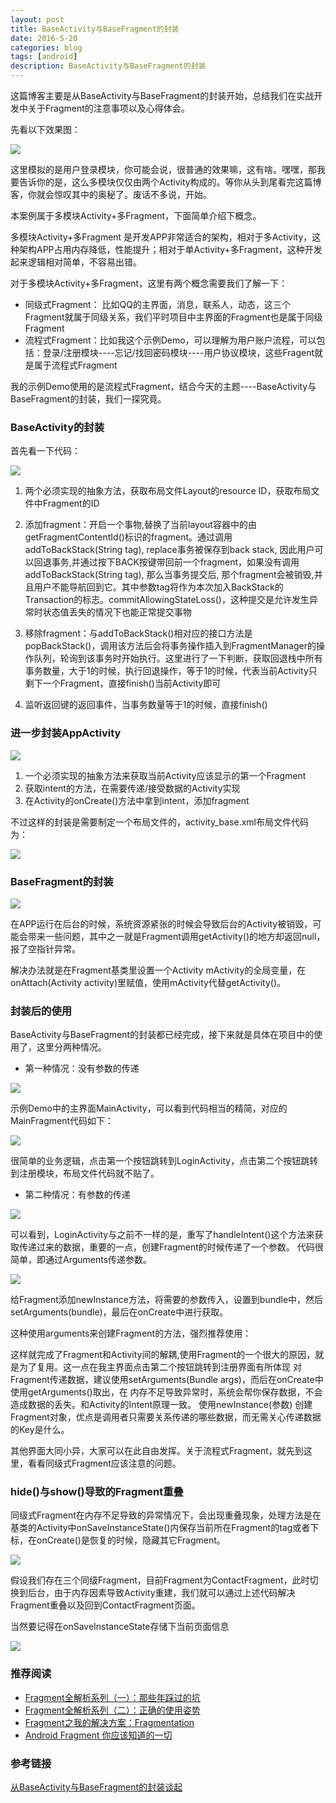 ```yaml
---
layout: post
title: BaseActivity与BaseFragment的封装
date: 2016-5-20
categories: blog
tags: [android]
description: BaseActivity与BaseFragment的封装
---   
```


这篇博客主要是从BaseActivity与BaseFragment的封装开始，总结我们在实战开发中关于Fragment的注意事项以及心得体会。

先看以下效果图：

![](http://mmbiz.qpic.cn/mmbiz/MOu2ZNAwZwPfwI0yjhrIBeUhAVOpFniaBAvVkHXQO9jSDEM8PE9SQMTI8momr06zRw2oq7KZKW50TIIz52APnOg/0?wx_fmt=gif&tp=webp&wxfrom=5&wx_lazy=1)


这里模拟的是用户登录模块，你可能会说，很普通的效果嘛，这有啥。嘿嘿，那我要告诉你的是，这么多模块仅仅由两个Activity构成的。等你从头到尾看完这篇博客，你就会惊叹其中的奥秘了。废话不多说，开始。

本案例属于多模块Activity+多Fragment，下面简单介绍下概念。

多模块Activity+多Fragment 是开发APP非常适合的架构，相对于多Activity，这种架构APP占用内存降低，性能提升；相对于单Activity+多Fragment，这种开发起来逻辑相对简单，不容易出错。

对于多模块Activity+多Fragment，这里有两个概念需要我们了解一下：

- 同级式Fragment： 比如QQ的主界面，消息，联系人，动态，这三个Fragment就属于同级关系，我们平时项目中主界面的Fragment也是属于同级Fragment 
- 流程式Fragment：比如我这个示例Demo，可以理解为用户账户流程，可以包括：登录/注册模块----忘记/找回密码模块----用户协议模块，这些Fragent就是属于流程式Fragment

我的示例Demo使用的是流程式Fragment，结合今天的主题----BaseActivity与BaseFragment的封装，我们一探究竟。


### BaseActivity的封装


首先看一下代码：

![](http://mmbiz.qpic.cn/mmbiz/MOu2ZNAwZwPfwI0yjhrIBeUhAVOpFniaBZ735uuNGEy9he5tuhCFjmpjNn927BfChaMG5Hpfsgwqb83oZ6PBMUg/640?wx_fmt=png&tp=webp&wxfrom=5&wx_lazy=1)



1. 两个必须实现的抽象方法，获取布局文件Layout的resource ID，获取布局文件中Fragment的ID          
     
2. 添加fragment：开启一个事物,替换了当前layout容器中的由getFragmentContentId()标识的fragment。通过调用 addToBackStack(String tag), replace事务被保存到back stack, 因此用户可以回退事务,并通过按下BACK按键带回前一个fragment，如果没有调用 addToBackStack(String tag), 那么当事务提交后, 那个fragment会被销毁,并且用户不能导航回到它。其中参数tag将作为本次加入BackStack的Transaction的标志。commitAllowingStateLoss()，这种提交是允许发生异常时状态值丢失的情况下也能正常提交事物   
         
3. 移除fragment：与addToBackStack()相对应的接口方法是popBackStack()，调用该方法后会将事务操作插入到FragmentManager的操作队列，轮询到该事务时开始执行。这里进行了一下判断，获取回退栈中所有事务数量，大于1的时候，执行回退操作，等于1的时候，代表当前Activity只剩下一个Fragment，直接finish()当前Activity即可                          
    
4. 监听返回键的返回事件，当事务数量等于1的时候，直接finish()


### 进一步封装AppActivity

![](http://mmbiz.qpic.cn/mmbiz/MOu2ZNAwZwPfwI0yjhrIBeUhAVOpFniaB93VGpoMfUn8Fz084jea5ia1uXVh4uoiclDxqNWL2FDbichgvKiawY2Fzbw/640?wx_fmt=png&tp=webp&wxfrom=5&wx_lazy=1)


1. 一个必须实现的抽象方法来获取当前Activity应该显示的第一个Fragment         
2. 获取intent的方法，在需要传递/接受数据的Activity实现      
3. 在Activity的onCreate()方法中拿到intent，添加fragment

不过这样的封装是需要制定一个布局文件的，activity_base.xml布局文件代码为：

![](http://mmbiz.qpic.cn/mmbiz/MOu2ZNAwZwPfwI0yjhrIBeUhAVOpFniaBdUJqqOhI37HpcXBlc7C4ZDNsiarTwUP34dSe04CKG1xm1DTs9e8Cx5A/640?wx_fmt=png&tp=webp&wxfrom=5&wx_lazy=1)


### BaseFragment的封装


![](http://mmbiz.qpic.cn/mmbiz/MOu2ZNAwZwPfwI0yjhrIBeUhAVOpFniaBZSEU8hKliaztcrqXWfaUuyohVwBlh8UYqanVIRtuQZ2Bmlm1IKLjUFw/640?wx_fmt=png&tp=webp&wxfrom=5&wx_lazy=1)


在APP运行在后台的时候，系统资源紧张的时候会导致后台的Activity被销毁，可能会带来一些问题，其中之一就是Fragment调用getActivity()的地方却返回null，报了空指针异常。

解决办法就是在Fragment基类里设置一个Activity mActivity的全局变量，在onAttach(Activity activity)里赋值，使用mActivity代替getActivity()。


### 封装后的使用


BaseActivity与BaseFragment的封装都已经完成，接下来就是具体在项目中的使用了，这里分两种情况。

- 第一种情况：没有参数的传递

![](http://mmbiz.qpic.cn/mmbiz/MOu2ZNAwZwPfwI0yjhrIBeUhAVOpFniaB6hcicWlW9C73LmLcsWppaGDfPeb1LnvlhQph4Hia2VfvGmpYTSOp7hoQ/640?wx_fmt=png&tp=webp&wxfrom=5&wx_lazy=1)

示例Demo中的主界面MainActivity，可以看到代码相当的精简，对应的MainFragment代码如下：


![](http://mmbiz.qpic.cn/mmbiz/MOu2ZNAwZwPfwI0yjhrIBeUhAVOpFniaBMrcEAoUVibKBImr7XfSB9PUPmJibfwGOJDnchIgErUljF58Qk8jJt1Eg/640?wx_fmt=png&tp=webp&wxfrom=5&wx_lazy=1)



很简单的业务逻辑，点击第一个按钮跳转到LoginActivity，点击第二个按钮跳转到注册模块，布局文件代码就不贴了。

- 第二种情况：有参数的传递

![](http://mmbiz.qpic.cn/mmbiz/MOu2ZNAwZwPfwI0yjhrIBeUhAVOpFniaBSukHfhibW60DznDYZrYJfGrOSJ9ESY5KeQV7nTvMMHyYot9SWt4T7cQ/640?wx_fmt=png&tp=webp&wxfrom=5&wx_lazy=1)



可以看到，LoginActivity与之前不一样的是，重写了handleIntent()这个方法来获取传递过来的数据，重要的一点，创建Fragment的时候传递了一个参数。 代码很简单，即通过Arguments传递参数。


![](http://mmbiz.qpic.cn/mmbiz/MOu2ZNAwZwPfwI0yjhrIBeUhAVOpFniaB3rqRo5xhNyStVsHXA2R7AUIJvc6pqBEp2nrY54boxzFQQyoraOsiahQ/640?wx_fmt=png&tp=webp&wxfrom=5&wx_lazy=1)



给Fragment添加newInstance方法，将需要的参数传入，设置到bundle中，然后setArguments(bundle)，最后在onCreate中进行获取。

这种使用arguments来创建Fragment的方法，强烈推荐使用：

这样就完成了Fragment和Activity间的解耦,使用Fragment的一个很大的原因，就是为了复用。这一点在我主界面点击第二个按钮跳转到注册界面有所体现
对Fragment传递数据，建议使用setArguments(Bundle args)，而后在onCreate中使用getArguments()取出，在 内存不足导致异常时，系统会帮你保存数据，不会造成数据的丢失。和Activity的Intent原理一致。
使用newInstance(参数) 创建Fragment对象，优点是调用者只需要关系传递的哪些数据，而无需关心传递数据的Key是什么。

其他界面大同小异，大家可以在此自由发挥。关于流程式Fragment，就先到这里，看看同级式Fragment应该注意的问题。


### hide()与show()导致的Fragment重叠

同级式Fragment在内存不足导致的异常情况下，会出现重叠现象，处理方法是在基类的Activity中onSaveInstanceState()内保存当前所在Fragment的tag或者下标，在onCreate()是恢复的时候，隐藏其它Fragment。

![](http://mmbiz.qpic.cn/mmbiz/MOu2ZNAwZwPfwI0yjhrIBeUhAVOpFniaBSIiaMWZXZnJibtVgdnmFr71USiaS5iaYcecBUsC8n8FbrjU7JvfI9H7upw/640?wx_fmt=jpeg&tp=webp&wxfrom=5&wx_lazy=1)



假设我们存在三个同级Fragment，目前Fragment为ContactFragment，此时切换到后台，由于内存因素导致Activity重建，我们就可以通过上述代码解决Fragment重叠以及回到ContactFragment页面。

当然要记得在onSaveInstanceState存储下当前页面信息


![](http://mmbiz.qpic.cn/mmbiz/MOu2ZNAwZwPfwI0yjhrIBeUhAVOpFniaBjv28zmSshHhsScibkEH4zmXxMibrj8edR8ibibhnvNxGZ7GYwFFyribibhCQ/640?wx_fmt=png&tp=webp&wxfrom=5&wx_lazy=1)


### 推荐阅读

- [Fragment全解析系列（一）：那些年踩过的坑](http://www.jianshu.com/p/d9143a92ad94)
- [Fragment全解析系列（二）：正确的使用姿势](http://www.jianshu.com/p/fd71d65f0ec6)
- [Fragment之我的解决方案：Fragmentation](http://www.jianshu.com/p/38f7994faa6b)
- [Android Fragment 你应该知道的一切](http://blog.csdn.net/lmj623565791/article/details/42628537)


### 参考链接

[从BaseActivity与BaseFragment的封装谈起](http://mp.weixin.qq.com/s?__biz=MzAxMTI4MTkwNQ==&mid=2650820216&idx=1&sn=64d0380fedf947c7adefc6d3eb722301&scene=0#wechat_redirect)

